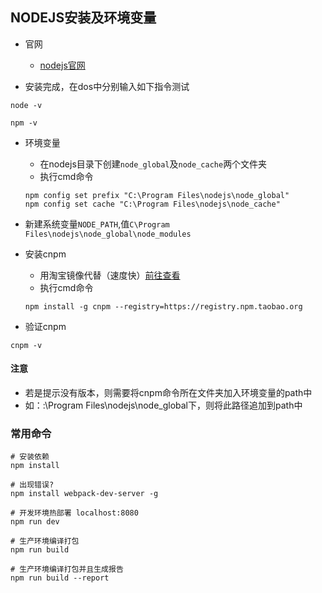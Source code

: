 ## NODEJS安装及环境变量

* 官网
  + [nodejs官网](https://nodejs.org/en/)
  
  
* 安装完成，在dos中分别输入如下指令测试

```
node -v

npm -v
```

* 环境变量
  + 在nodejs目录下创建`node_global`及`node_cache`两个文件夹
  + 执行cmd命令
  
  ```
  npm config set prefix "C:\Program Files\nodejs\node_global"
  npm config set cache "C:\Program Files\nodejs\node_cache"
  ```

* 新建系统变量`NODE_PATH`,值`C\Program Files\nodejs\node_global\node_modules`

* 安装cnpm
  + 用淘宝镜像代替（速度快）[前往查看](https://npm.taobao.org/)
  + 执行cmd命令
  
  ```
  npm install -g cnpm --registry=https://registry.npm.taobao.org
  ```

* 验证cnpm

```
cnpm -v 
```

#### 注意
  + 若是提示没有版本，则需要将cnpm命令所在文件夹加入环境变量的path中
  + 如：:\Program Files\nodejs\node_global下，则将此路径追加到path中


### 常用命令

```
# 安装依赖
npm install

# 出现错误?
npm install webpack-dev-server -g

# 开发环境热部署 localhost:8080
npm run dev

# 生产环境编译打包
npm run build

# 生产环境编译打包并且生成报告
npm run build --report
```
